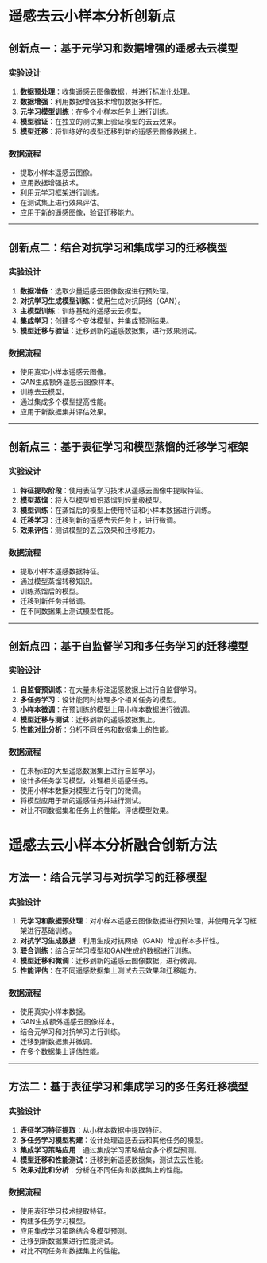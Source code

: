 # 遥感去云小样本分析创新点

## 创新点一：基于元学习和数据增强的遥感去云模型

### 实验设计
1. **数据预处理**：收集遥感云图像数据，并进行标准化处理。
2. **数据增强**：利用数据增强技术增加数据多样性。
3. **元学习模型训练**：在多个小样本任务上进行训练。
4. **模型验证**：在独立的测试集上验证模型的去云效果。
5. **模型迁移**：将训练好的模型迁移到新的遥感云图像数据上。

### 数据流程
- 提取小样本遥感云图像。
- 应用数据增强技术。
- 利用元学习框架进行训练。
- 在测试集上进行效果评估。
- 应用于新的遥感图像，验证迁移能力。

---

## 创新点二：结合对抗学习和集成学习的迁移模型

### 实验设计
1. **数据准备**：选取少量遥感云图像数据进行预处理。
2. **对抗学习生成模型训练**：使用生成对抗网络（GAN）。
3. **主模型训练**：训练基础的遥感去云模型。
4. **集成学习**：创建多个变体模型，并集成预测结果。
5. **模型迁移与验证**：迁移到新的遥感数据集，进行效果测试。

### 数据流程
- 使用真实小样本遥感云图像。
- GAN生成额外遥感云图像样本。
- 训练去云模型。
- 通过集成多个模型提高性能。
- 应用于新数据集并评估效果。

---

## 创新点三：基于表征学习和模型蒸馏的迁移学习框架

### 实验设计
1. **特征提取阶段**：使用表征学习技术从遥感云图像中提取特征。
2. **模型蒸馏**：将大型模型知识蒸馏到轻量级模型。
3. **模型训练**：在蒸馏后的模型上使用特征和小样本数据进行训练。
4. **迁移学习**：迁移到新的遥感去云任务上，进行微调。
5. **效果评估**：测试模型的去云效果和迁移能力。

### 数据流程
- 提取小样本遥感数据特征。
- 通过模型蒸馏转移知识。
- 训练蒸馏后的模型。
- 迁移到新任务并微调。
- 在不同数据集上测试模型性能。

---

## 创新点四：基于自监督学习和多任务学习的迁移模型

### 实验设计
1. **自监督预训练**：在大量未标注遥感数据上进行自监督学习。
2. **多任务学习**：设计能同时处理多个相关任务的模型。
3. **小样本微调**：在预训练的模型上用小样本数据进行微调。
4. **模型迁移与测试**：迁移到新的遥感数据集上。
5. **性能对比分析**：分析不同任务和数据集上的性能。

### 数据流程
- 在未标注的大型遥感数据集上进行自监学习。
- 设计多任务学习模型，处理相关遥感任务。
- 使用小样本数据对模型进行专门的微调。
- 将模型应用于新的遥感任务并进行测试。
- 对比不同数据集和任务上的性能，评估模型效果。


# 遥感去云小样本分析融合创新方法

## 方法一：结合元学习与对抗学习的迁移模型

### 实验设计
1. **元学习和数据预处理**：对小样本遥感云图像数据进行预处理，并使用元学习框架进行基础训练。
2. **对抗学习生成数据**：利用生成对抗网络（GAN）增加样本多样性。
3. **联合训练**：结合元学习模型和GAN生成的数据进行训练。
4. **模型迁移和微调**：迁移到新的遥感云图像数据，进行微调。
5. **性能评估**：在不同遥感数据集上测试去云效果和迁移能力。

### 数据流程
- 使用真实小样本数据。
- GAN生成额外遥感云图像样本。
- 结合元学习和对抗学习进行训练。
- 迁移到新数据集并微调。
- 在多个数据集上评估性能。

---

## 方法二：基于表征学习和集成学习的多任务迁移模型

### 实验设计
1. **表征学习特征提取**：从小样本数据中提取特征。
2. **多任务学习模型构建**：设计处理遥感去云和其他任务的模型。
3. **集成学习策略应用**：通过集成学习策略结合多个模型预测。
4. **模型迁移和性能测试**：迁移到新遥感数据集，测试去云性能。
5. **效果对比和分析**：分析在不同任务和数据集上的性能。

### 数据流程
- 使用表征学习技术提取特征。
- 构建多任务学习模型。
- 应用集成学习策略结合多模型预测。
- 迁移到新数据集进行性能测试。
- 对比不同任务和数据集上的性能。
